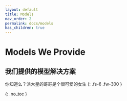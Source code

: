 ```yaml
---
layout: default
title: Models
nav_order: 2
permalink: docs/models
has_children: true
---
```


# Models We Provide 
## 我们提供的模型解决方案

你知道么？派大星的哥哥是个很可爱的女生
{: .fs-6 .fw-300 }

{: .no_toc }
